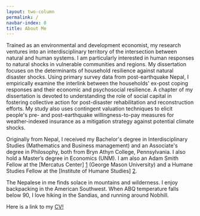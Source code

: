 ```yaml
---
layout: two-column
permalink: /
navbar-index: 0
title: About Me
---
```


Trained as an environmental and development economist, my research ventures into an interdisciplinary territory of the intersection between natural and human systems. I am particularly interested in human responses to natural shocks in vulnerable communities and regions. My dissertation focuses on the determinants of household resilience against natural disaster shocks. Using primary survey data from post-earthquake Nepal, I empirically examine the interlink between the households' ex-post coping responses and their economic and psychosocial resilience. A chapter of my dissertation is devoted to understanding the role of social capital in fostering collective action for post-disaster rehabilitation and reconstruction efforts. My study also uses contingent valuation techniques to elicit people's pre- and post-earthquake willingness-to-pay measures for weather-indexed insurance as a mitigation strategy against potential climate shocks.

Originally from Nepal, I received my Bachelor's degree in Interdisciplinary Studies (Mathematics and Business management) and an Associate's degree in Philosophy, both from Bryn Athyn College, Pennsylvania. I also hold a Master’s degree in Economics (UNM). I am also an Adam Smith Fellow at the [Mercatus Center] [1] (George Mason University) and a Humane Studies Fellow at the [Institute of Humane Studies] [2].

The Nepalese in me finds solace in mountains and wilderness. I enjoy backpacking in the American Southwest. When ABQ temperature falls below 90, I love hiking in the Sandias, and running around Nobhill. 


Here is a link to my <a class="mark" href="/CV.pdf">CV!</a>


[1]: https://asp.mercatus.org/people/veeshan-rayamajhee
[2]: https://theihs.org/
